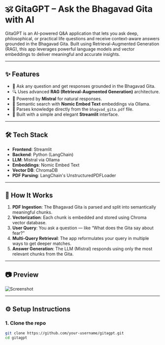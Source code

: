 # 🕉️ GitaGPT – Ask the Bhagavad Gita with AI

GitaGPT is an AI-powered Q&A application that lets you ask deep, philosophical, or practical life questions and receive context-aware answers grounded in the Bhagavad Gita. Built using Retrieval-Augmented Generation (RAG), this app leverages powerful language models and vector embeddings to deliver meaningful and accurate insights.

---

## ✨ Features

- 📖 Ask any question and get responses grounded in the Bhagavad Gita.
- 🔍 Uses advanced **RAG (Retrieval-Augmented Generation)** architecture.
- 🤖 Powered by **Mistral** for natural responses.
- 🧠 Semantic search with **Nomic Embed Text** embeddings via Ollama.
- 📄 Parses knowledge directly from the `bhagvad_gita.pdf` file.
- 🧘 Built with a simple and elegant **Streamlit** interface.

---

## 🛠️ Tech Stack

- **Frontend**: Streamlit
- **Backend**: Python (LangChain)
- **LLM**: Mistral via Ollama
- **Embeddings**: Nomic Embed Text
- **Vector DB**: ChromaDB
- **PDF Parsing**: LangChain's UnstructuredPDFLoader

---

## 🚀 How It Works

1. **PDF Ingestion**: The Bhagavad Gita is parsed and split into semantically meaningful chunks.
2. **Vectorization**: Each chunk is embedded and stored using Chroma vector database.
3. **User Query**: You ask a question — like “What does the Gita say about fear?”
4. **Multi-Query Retrieval**: The app reformulates your query in multiple ways to get deeper matches.
5. **Answer Generation**: The LLM (Mistral) responds using only the most relevant chunks from the Gita.

---

## 📷 Preview

![Screenshot](./screenshot.png)

---

## ⚙️ Setup Instructions

### 1. Clone the repo

```bash
git clone https://github.com/your-username/gitagpt.git
cd gitagpt

